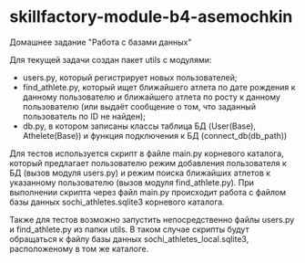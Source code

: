 # skillfactory-module-b4-asemochkin
Домашнее задание "Работа с базами данных"

Для текущей задачи создан пакет utils с модулями:
- users.py, который регистрирует новых пользователей;
- find_athlete.py, который ищет ближайшего атлета по дате рождения к данному пользователю и ближайшего атлета по росту к данному пользователю (или выдаёт сообщение о том, что заданный пользователь по ID не найден);
- db.py, в котором записаны классы таблица БД (User(Base), Athelete(Base)) и функция подключения к БД (connect_db(db_path))

Для тестов используется скрипт в файле main.py корневого каталога, который предлагает пользователю режим добавления пользователя к БД (вызов модуля users.py) и режим поиска ближайших атлетов к указанному пользователю (вызов модуля find_athlete.py). При выполнении скрипта через файл main.py происходит работа с файлом базы данных sochi_athletes.sqlite3 корневого каталога.

Также для тестов возможно запустить непосредственно файлы users.py и find_athlete.py из папки utils. В таком случае скрипты будут обращаться к файлу базы данных sochi_athletes_local.sqlite3, расположеному в том же каталоге.

